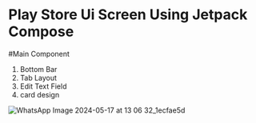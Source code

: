 # Play Store Ui Screen Using Jetpack Compose
#Main Component 
1) Bottom Bar
2) Tab Layout
3) Edit Text Field
4) card design

   
![WhatsApp Image 2024-05-17 at 13 06 32_1ecfae5d](https://github.com/SatyamkrJha85/PlayStoreUi/assets/111700337/fe65198e-fe2a-4e4b-9287-f3c880609c29)

